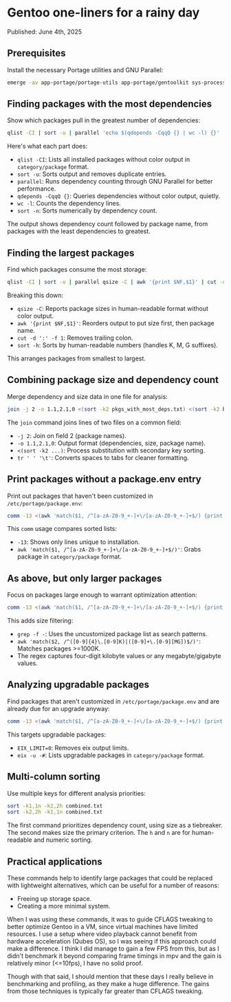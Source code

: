 # Gentoo one-liners for a rainy day

Published: June 4th, 2025

## Prerequisites

Install the necessary Portage utilities and GNU Parallel:

```sh
emerge -av app-portage/portage-utils app-portage/gentoolkit sys-process/parallel
```

## Finding packages with the most dependencies

Show which packages pull in the greatest number of dependencies:

```sh
qlist -CI | sort -u | parallel 'echo $(qdepends -CqqQ {} | wc -l) {}' | sort -n > pkgs_with_most_deps.txt
```

Here's what each part does:

- `qlist -CI`: Lists all installed packages without color output in
  `category/package` format.
- `sort -u`: Sorts output and removes duplicate entries.
- `parallel`: Runs dependency counting through GNU Parallel for better performance.
- `qdepends -CqqQ {}`: Queries dependencies without color output, quietly.
- `wc -l`: Counts the dependency lines.
- `sort -n`: Sorts numerically by dependency count.

The output shows dependency count followed by package name, from
packages with the least dependencies to greatest.

## Finding the largest packages

Find which packages consume the most storage:

```sh
qlist -CI | sort -u | parallel qsize -C | awk '{print $NF,$1}' | cut -d ':' -f 1 | sort -h > biggest_pkgs.txt
```

Breaking this down:

- `qsize -C`: Reports package sizes in human-readable format without color output.
- `awk '{print $NF,$1}'`: Reorders output to put size first, then package name.
- `cut -d ':' -f 1`: Removes trailing colon.
- `sort -h`: Sorts by human-readable numbers (handles K, M, G suffixes).

This arranges packages from smallest to largest.

## Combining package size and dependency count

Merge dependency and size data in one file for analysis:

```sh
join -j 2 -o 1.1,2.1,0 <(sort -k2 pkgs_with_most_deps.txt) <(sort -k2 biggest_pkgs.txt) | sort -n | tr ' ' '\t' > combined.txt
```

The `join` command joins lines of two files on a common field:

- `-j 2`: Join on field 2 (package names).
- `-o 1.1,2.1,0`: Output format (dependencies, size, package name).
- `<(sort -k2 ...)`: Process substitution with secondary key sorting.
- `tr ' ' '\t'`: Converts spaces to tabs for cleaner formatting.

## Print packages without a package.env entry

Print out packages that haven't been customized in
`/etc/portage/package.env`:

```sh
comm -13 <(awk 'match($1, /^[a-zA-Z0-9_+-]+\/[a-zA-Z0-9_+-]+$/) {print $1}' /etc/portage/package.env/* | sort -u) <(qlist -CI | sort -u)
```

This `comm` usage compares sorted lists:

- `-13`: Shows only lines unique to installation.
- `awk 'match($1, /^[a-zA-Z0-9_+-]+\/[a-zA-Z0-9_+-]+$/)'`: Grabs package
  in `category/package` format.

## As above, but only larger packages

Focus on packages large enough to warrant optimization attention:

```sh
comm -13 <(awk 'match($1, /^[a-zA-Z0-9_+-]+\/[a-zA-Z0-9_+-]+$/) {print $1}' /etc/portage/package.env/* | sort -u) <(qlist -CI | sort -u) | grep -f - combined.txt | awk 'match($2, /^([0-9]{4}\.[0-9]K)|([0-9]+\.[0-9][MG])$/)' | sort -n
```

This adds size filtering:

- `grep -f -`: Uses the uncustomized package list as search patterns.
- `awk 'match($2, /^([0-9]{4}\.[0-9]K)|([0-9]+\.[0-9][MG])$/)'`: Matches
  packages >=1000K.
- The regex captures four-digit kilobyte values or any megabyte/gigabyte values.

## Analyzing upgradable packages

Find packages that aren't customized in `/etc/portage/package.env` and
are already due for an upgrade anyway:

```sh
comm -13 <(awk 'match($1, /^[a-zA-Z0-9_+-]+\/[a-zA-Z0-9_+-]+$/) {print $1}' /etc/portage/package.env/* | sort -u) <(EIX_LIMIT=0 eix -u -# | sort -u)
```

This targets upgradable packages:

- `EIX_LIMIT=0`: Removes eix output limits.
- `eix -u -#`: Lists upgradable packages in `category/package` format.

## Multi-column sorting

Use multiple keys for different analysis priorities:

```sh
sort -k1,1n -k2,2h combined.txt
sort -k2,2h -k1,1n combined.txt
```

The first command prioritizes dependency count, using size as a
tiebreaker. The second makes size the primary criterion. The `h` and `n`
are for human-readable and numeric sorting.

## Practical applications

These commands help to identify large packages that could be replaced
with lightweight alternatives, which can be useful for a number of
reasons:

- Freeing up storage space.
- Creating a more minimal system.

When I was using these commands, it was to guide CFLAGS tweaking to
better optimize Gentoo in a VM, since virtual machines have limited
resources. I use a setup where video playback cannot benefit from
hardware acceleration (Qubes OS), so I was seeing if this approach could
make a difference. I think I did manage to gain a few FPS from this, but
as I didn't benchmark it beyond comparing frame timings in mpv and the
gain is relatively minor (<=10fps), I have no solid proof.

Though with that said, I should mention that these days I really believe
in benchmarking and profiling, as they make a huge difference. The gains
from those techniques is typically far greater than CFLAGS tweaking.
